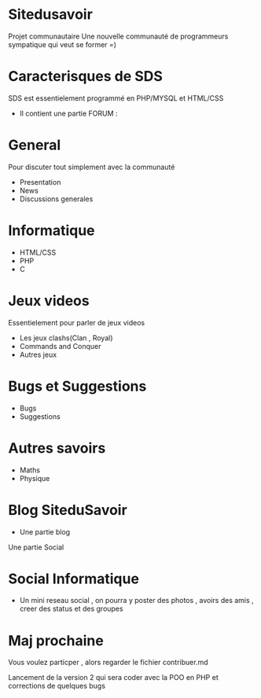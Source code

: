 # Sitedusavoir
Projet communautaire
Une nouvelle communauté de programmeurs sympatique qui veut se former =)

# Caracterisques de SDS
SDS est essentielement programmé en PHP/MYSQL et HTML/CSS 

- Il contient une partie FORUM : 

# General
Pour discuter tout simplement avec la communauté
- Presentation
- News
- Discussions generales

# Informatique
- HTML/CSS
- PHP
- C

# Jeux videos
Essentielement pour parler de jeux videos 
- Les jeux clashs(Clan , Royal)
- Commands and Conquer
- Autres jeux

# Bugs et Suggestions
- Bugs
- Suggestions

# Autres savoirs
- Maths
- Physique


# Blog SiteduSavoir

- Une partie blog 

Une partie Social

# Social Informatique

- Un mini reseau social , on pourra y poster des photos , avoirs des amis , creer des status et des groupes
# Maj prochaine
Vous voulez particper , alors regarder le fichier contribuer.md

Lancement de la version 2 qui sera coder avec la POO en PHP et corrections de quelques bugs

